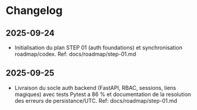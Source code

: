 # Changelog

## 2025-09-24
- Initialisation du plan STEP 01 (auth foundations) et synchronisation roadmap/codex. Ref: docs/roadmap/step-01.md

## 2025-09-25
- Livraison du socle auth backend (FastAPI, RBAC, sessions, liens magiques) avec tests Pytest a 86 % et documentation de la resolution des erreurs de persistance/UTC. Ref: docs/roadmap/step-01.md
